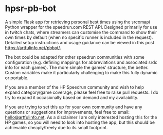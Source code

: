 # hpsr-pb-bot

A simple Flask app for retrieving personal best times using the srcomapi Python wrapper for the speedrun.com REST API. Designed primarily for use in twitch chats, where streamers can customise the command to show their own times by default (when no specific runner is included in the request). Detailed setup instructions and usage guidance can be viewed in this post https://artfulinfo.net/pbbot/.

The bot could be adapted for other speedrun communities with some configuration (e.g. defining mappings for abbreviations and associated srdc info for each games). The more simple the games' structure, the better. Custom variables make it particularly challenging to make this fully dynamic or portable.

If you are a member of the HP Speedrun community and wish to help expand category/game coverage, please feel free to raise pull requests. I do try to expand it occasionally based on demand and my availability.

If you are trying to set this up for your own community and have any questions or suggestions for improvements, feel free to email: hello@artfulinfo.net. As a disclaimer I am only interested hosting this for the HP games, so you will need to look into hosting the app, but this should be achievable cheaply/freely due to its small footprint.
